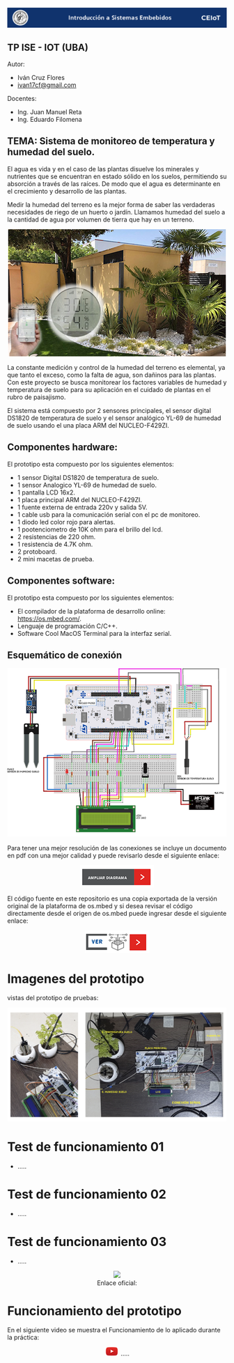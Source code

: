 ![header](imagenes/header.png)

## TP ISE - IOT (UBA)

Autor:
* Iván Cruz Flores
* ivan17cf@gmail.com

Docentes:

* Ing. Juan Manuel Reta
* Ing. Eduardo Filomena

## TEMA:  Sistema de monitoreo de temperatura y humedad del suelo.

El agua es vida y en el caso de las plantas disuelve los minerales y nutrientes que se encuentran en estado sólido en los suelos, permitiendo su absorción a través de las raíces. De modo que el agua es determinante en el crecimiento y desarrollo de las plantas.

Medir la humedad del terreno es la mejor forma de saber las verdaderas necesidades de riego de un huerto o jardín. Llamamos humedad del suelo a la cantidad de agua por volumen de tierra que hay en un terreno.

<p align="center">
    <img src="imagenes/portada.jpeg">
</p>

La constante medición y control de la humedad del terreno es elemental, ya que tanto el exceso, como la falta de agua, son dañinos para las plantas. 
Con este proyecto se busca monitorear los factores variables de humedad y temperatura de suelo para su aplicación en el cuidado de plantas en el rubro de paisajismo.

El sistema está compuesto por 2 sensores principales, el sensor digital DS1820 de temperatura de suelo y el sensor analógico YL-69 de humedad de suelo usando el una placa ARM del NUCLEO-F429ZI.

## Componentes hardware: 

El prototipo esta compuesto por los siguientes elementos:

* 1 sensor Digital DS1820 de temperatura de suelo.
* 1 sensor Analogico YL-69 de humedad de suelo.
* 1 pantalla LCD 16x2.
* 1 placa principal ARM del NUCLEO-F429ZI.
* 1 fuente externa de entrada 220v y salida 5V.
* 1 cable usb para la comunicación serial con el pc de monitoreo.
* 1 diodo led color rojo para alertas.
* 1 pootenciometro de 10K ohm para el brillo del lcd.
* 2 resistencias de 220 ohm.
* 1 resistencia de 4.7K ohm.
* 2 protoboard.
* 2 mini macetas de prueba.

## Componentes software: 

El prototipo esta compuesto por los siguientes elementos:


* El compilador de la plataforma de desarrollo online: https://os.mbed.com/.
* Lenguaje de programación C/C++.
* Software Cool MacOS Terminal para la interfaz serial.

## Esquemático de conexión

<p align="center">
    <img src="imagenes/conexiones.png">
</p>

Para tener una mejor resolución de las conexiones se incluye un documento en pdf con una mejor calidad y puede revisarlo desde el siguiente enlace:

<p align="center">
    <a href="imagenes/diagrama_conexiones.pdf" target="_blank"><img src="imagenes/ampliar.png"></a>
</p>


El código fuente en este repositorio es una copia exportada de la versión original de la plataforma de os.mbed y si desea revisar el código directamente desde el origen de os.mbed puede ingresar desde el siguiente enlace:

<p align="center">
    <a href="https://ide.mbed.com/compiler/#nav:/Ejemplo_TP_ISE_final;" target="_blank"><img src="imagenes/fuente.png"></a>
</p>


# Imagenes del prototipo 

vistas del prototipo de pruebas:

<p align="center">
    <img src="imagenes/prototipo.png"><br>

</p>

# Test de funcionamiento 01

* ..... 

# Test de funcionamiento 02 

* ..... 

# Test de funcionamiento 03 

* ..... 

<p align="center">
    <img src="imagenes/f1.jpg"><br>
    Enlace oficial: 
</p>

# Funcionamiento del prototipo 

En el siguiente video se muestra el Funcionamiento de lo aplicado durante la práctica:
<p align="center">
    <img src="imagenes/play.png"> .....
 </p>



